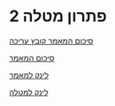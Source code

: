 # פתרון מטלה 2

[סיכום המאמר קובץ עריכה](https://github.com/VictoKu1/ResearchAlgorithmsCourse1/blob/main/Ex2/Ex2.pdf)

[סיכום המאמר](https://github.com/VictoKu1/ResearchAlgorithmsCourse1/blob/main/Ex2/Ex2.pdf)

[לינק למאמר](https://github.com/VictoKu1/ResearchAlgorithmsCourse1/blob/main/Article/2022%2C%20Chaya%20Amos%20Noam%2C%20Socially%20aware%20assignment%20of%20passengers%20in%20ride%20sharing.pdf)

[לינק למטלה](https://github.com/erelsgl-at-ariel/research-5783/blob/main/02-research-start/homework.pdf)















